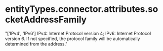 # entityTypes.connector.attributes.socketAddressFamily

"['IPv4', 'IPv6'] IPv4: Internet Protocol version 4; IPv6: Internet Protocol version 6.  If not specified, the protocol family will be automatically determined from the address."

